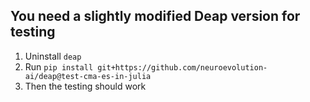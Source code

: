 ## You need a slightly modified Deap version for testing

1. Uninstall `deap`
2. Run `pip install git+https://github.com/neuroevolution-ai/deap@test-cma-es-in-julia` 
3. Then the testing should work

